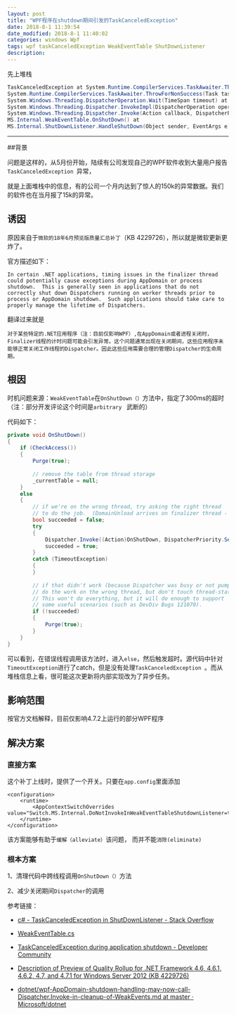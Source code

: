 ```yaml
---
layout: post
title: "WPF程序在shutdown期间引发的TaskCanceledException"
date: 2018-8-1 11:39:54
date_modified: 2018-8-1 11:40:02
categories: windows Wpf
tags: wpf taskCanceledException WeakEventTable ShutDownListener
description: 
---
```


先上堆栈

```csharp
TaskCanceledException at System.Runtime.CompilerServices.TaskAwaiter.ThrowForNonSuccess(Task task) at 
System.Runtime.CompilerServices.TaskAwaiter.ThrowForNonSuccess(Task task) at System.Runtime.CompilerServices.TaskAwaiter.HandleNonSuccessAndDebuggerNotification(Task task) at 
System.Windows.Threading.DispatcherOperation.Wait(TimeSpan timeout) at
System.Windows.Threading.Dispatcher.InvokeImpl(DispatcherOperation operation, CancellationToken cancellationToken, TimeSpan timeout) at 
System.Windows.Threading.Dispatcher.Invoke(Action callback, DispatcherPriority priority, CancellationToken cancellationToken, TimeSpan timeout) at
MS.Internal.WeakEventTable.OnShutDown() at 
MS.Internal.ShutDownListener.HandleShutDown(Object sender, EventArgs e) 
```

-----



##背景

问题是这样的，从5月份开始，陆续有公司发现自己的WPF软件收到大量用户报告`TaskCanceledException `异常，

就是上面堆栈中的信息，有的公司一个月内达到了惊人的150k的异常数据。我们的软件也在当月报了15k的异常。

## 诱因

原因来自于`微软的18年6月预览版质量汇总补丁`（KB 4229726），所以就是微软更新更炸了。

官方描述如下：

```
In certain .NET applications, timing issues in the finalizer thread could potentially cause exceptions during AppDomain or process shutdown.  This is generally seen in applications that do not correctly shut down Dispatchers running on worker threads prior to process or AppDomain shutdown.  Such applications should take care to properly manage the lifetime of Dispatchers. 
```

翻译过来就是

```
对于某些特定的.NET应用程序（注：目前仅影响WPF）,在AppDomain或者进程关闭时，Finalizer线程的计时问题可能会引发异常。这个问题通常出现在关闭期间，这些应用程序未能够正常关闭工作线程的Dispatcher。因此这些应用需要合理的管理Dispatcher的生命周期。
```

## 根因

时机问题来源：`WeakEventTable`在`OnShutDown（）`方法中，指定了300ms的超时（注：部分开发评论这个时间是`arbitrary ` 武断的）

代码如下：

```csharp
private void OnShutDown()
{
    if (CheckAccess())
    {
        Purge(true);
 
        // remove the table from thread storage
        _currentTable = null;
    }
    else
    {
        // if we're on the wrong thread, try asking the right thread
        // to do the job.  (DomainUnload arrives on finalizer thread - DDVSO 543980)
        bool succeeded = false;
        try
        {
            Dispatcher.Invoke((Action)OnShutDown, DispatcherPriority.Send, CancellationToken.None, TimeSpan.FromMilliseconds(300));
            succeeded = true;
        }
        catch (TimeoutException)
        {
        }
 
        // if that didn't work (because Dispatcher was busy or not pumping),
        // do the work on the wrong thread, but don't touch thread-statics.
        // This won't do everything, but it will do enough to support
        // some useful scenarios (such as DevDiv Bugs 121070).
        if (!succeeded)
        {
            Purge(true);
        }
    }
}
```

可以看到，在错误线程调用该方法时，进入`else`，然后触发超时。源代码中针对`TimeoutException`进行了catch，但是没有处理`TaskCanceledException `。而从堆栈信息上看，很可能这次更新将内部实现改为了异步任务。

## 影响范围

按官方文档解释，目前仅影响4.7.2上运行的部分WPF程序

## 解决方案

### 直接方案

这个补丁上线时，提供了一个开关。只要在`app.config`里面添加

```xaml
<configuration>
    <runtime>
        <AppContextSwitchOverrides value="Switch.MS.Internal.DoNotInvokeInWeakEventTableShutdownListener=true"/>
    </runtime>
</configuration>
```

该方案能够有助于`缓解（alleviate）`该问题， 而并不能`消除(eliminate) `

### 根本方案

1、清理代码中跨线程调用`OnShutDown（）`方法

2、减少关闭期间`Dispatcher`的调用



参考链接：

- [c# - TaskCanceledException in ShutDownListener - Stack Overflow](https://stackoverflow.com/questions/50906813/taskcanceledexception-in-shutdownlistener)

- [WeakEventTable.cs](https://referencesource.microsoft.com/#WindowsBase/Base/MS/Internal/WeakEventTable.cs)

- [TaskCanceledException during application shutdown - Developer Community](https://developercommunity.visualstudio.com/content/problem/284294/taskcanceledexception-during-application-shutdown.html)

- [Description of Preview of Quality Rollup for .NET Framework 4.6, 4.6.1, 4.6.2, 4.7, and 4.7.1 for Windows Server 2012 (KB 4229726)](https://support.microsoft.com/en-gb/help/4229726/description-of-preview-of-quality-rollup-for-net-framework-4-6-4-6-1-4)

- [dotnet/wpf-AppDomain-shutdown-handling-may-now-call-Dispatcher.Invoke-in-cleanup-of-WeakEvents.md at master · Microsoft/dotnet](https://github.com/Microsoft/dotnet/blob/master/Documentation/compatibility/wpf-AppDomain-shutdown-handling-may-now-call-Dispatcher.Invoke-in-cleanup-of-WeakEvents.md)

  

